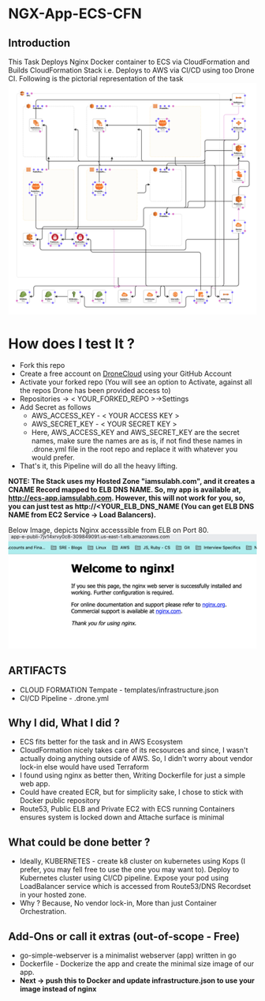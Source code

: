 
# NGX-App-ECS-CFN

## Introduction
This Task Deploys Nginx Docker container to ECS via CloudFormation and Builds CloudFormation Stack i.e. Deploys to AWS via CI/CD using too Drone CI. 
Following is the pictorial representation of the task
![HighLevelDesign](https://github.com/ChaturvediSulabh/app-docker-ecs-cfn/blob/master/resources/images/new-designer.png)


# How does I test It ?
- Fork this repo 
- Create a free account on [DroneCloud](https://cloud.drone.io) using your GitHub Account
- Activate your forked repo (You will see an option to Activate, against all the repos Drone has been provided access to)
- Repositories -> < YOUR_FORKED_REPO >->Settings
- Add Secret as follows
	- AWS_ACCESS_KEY - < YOUR ACCESS KEY >
	- AWS_SECRET_KEY - < YOUR SECRET KEY >
    - Here, AWS_ACCESS_KEY and AWS_SECRET_KEY are the secret names, make sure the names are as is, if not find these names in .drone.yml file in the root repo and replace it with whatever you would prefer.
 - That's it, this Pipeline will do all the heavy lifting.
 
 **NOTE: The Stack uses my Hosted Zone "iamsulabh.com", and it creates a CNAME Record mapped to ELB DNS NAME. So, my app is available at, http://ecs-app.iamsulabh.com. However, this will not work for you, so, you can just test as http://<YOUR_ELB_DNS_NAME (You can get ELB DNS NAME from EC2 Service -> Load Balancers).**

Below Image, depicts Nginx accesssible from ELB on Port 80.
![nginx-elb-80](https://github.com/ChaturvediSulabh/app-docker-ecs-cfn/blob/master/resources/images/Screenshot%202019-03-19%20at%2011.16.59%20PM.png)

## ARTIFACTS
- CLOUD FORMATION Tempate - templates/infrastructure.json
- CI/CD Pipeline - .drone.yml

## Why I did, What I did ?
- ECS fits better for the task and in AWS Ecosystem
- CloudFormation nicely takes care of its recsources and since, I wasn't actually doing anything outside of AWS. So, I didn't worry about vendor lock-in else would have used Terraform
- I found using nginx as better then, Writing Dockerfile for just a simple web app.
- Could have created ECR, but for simplicity sake, I chose to stick with Docker public repository
- Route53, Public ELB and Private EC2 with ECS running Containers ensures system is locked down and Attache surface is minimal

## What could be done better ?
- Ideally, KUBERNETES - create k8 cluster on kubernetes using Kops (I prefer, you may fell free to use the one you may want to). Deploy to Kubernetes cluster using CI/CD pipeline. Expose your pod using LoadBalancer service which is accessed from Route53/DNS Recordset in your hosted zone.
- Why ? Because, No vendor lock-in, More than just Container Orchestration.

## Add-Ons or call it extras (out-of-scope - Free)
- go-simple-webserver is a minimalist webserver (app) written in go
- Dockerfile - Dockerize the app and create the minimal size image of our app.
- **Next -> push this to Docker and update infrastructure.json to use your image instead of nginx**
